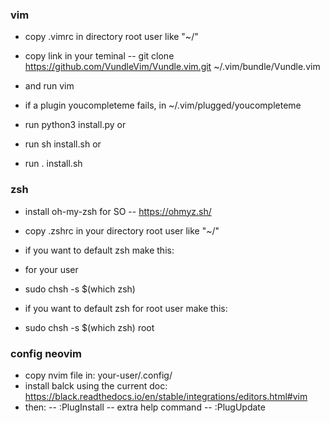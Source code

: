 ### vim
- copy .vimrc in directory root user like "~/"
- copy link in your teminal
-- git clone https://github.com/VundleVim/Vundle.vim.git ~/.vim/bundle/Vundle.vim

- and run vim
- if a plugin youcompleteme fails, in ~/.vim/plugged/youcompleteme
- run python3 install.py or
- run sh install.sh or
- run . install.sh

### zsh
- install oh-my-zsh for SO
-- https://ohmyz.sh/

- copy .zshrc in your directory root user like "~/"
- if you want to default zsh make this:
- for your user
- sudo chsh -s $(which zsh)
- if you want to default zsh for root user make this:
- sudo chsh -s $(which zsh) root

### config neovim
- copy nvim file in: your-user/.config/
- install balck using the current doc: https://black.readthedocs.io/en/stable/integrations/editors.html#vim
- then:
-- :PlugInstall
-- extra help command
-- :PlugUpdate
